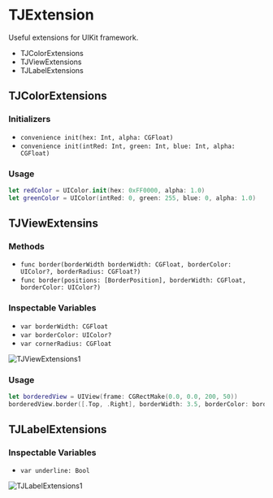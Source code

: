 # TJExtension

Useful extensions for UIKit framework.

- TJColorExtensions
- TJViewExtensions
- TJLabelExtensions

## TJColorExtensions

### Initializers

- `convenience init(hex: Int, alpha: CGFloat)`
- `convenience init(intRed: Int, green: Int, blue: Int, alpha: CGFloat)`

### Usage

```swift
let redColor = UIColor.init(hex: 0xFF0000, alpha: 1.0)
let greenColor = UIColor(intRed: 0, green: 255, blue: 0, alpha: 1.0)
```

## TJViewExtensins

### Methods

- `func border(borderWidth borderWidth: CGFloat, borderColor: UIColor?, borderRadius: CGFloat?)`
- `func border(positions: [BorderPosition], borderWidth: CGFloat, borderColor: UIColor?)`

### Inspectable Variables

- `var borderWidth: CGFloat`
- `var borderColor: UIColor?`
- `var cornerRadius: CGFloat`

![TJViewExtensions1](https://raw.githubusercontent.com/wiki/taji-taji/TJExtension/images/TJViewExtensions1.png)

### Usage

```swift
let borderedView = UIView(frame: CGRectMake(0.0, 0.0, 200, 50))
borderedView.border([.Top, .Right], borderWidth: 3.5, borderColor: borderColor)
```


## TJLabelExtensions

### Inspectable Variables

- `var underline: Bool`

![TJLabelExtensions1](https://raw.githubusercontent.com/wiki/taji-taji/TJExtension/images/TJLableExtensions1.png)
